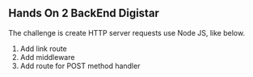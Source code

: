 ## Hands On 2 BackEnd Digistar

The challenge is create HTTP server requests use Node JS, like below.
1. Add link route
2. Add middleware
3. Add route for POST method handler

